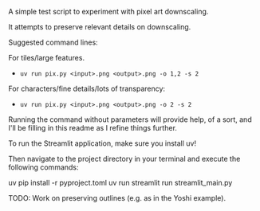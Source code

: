 A simple test script to experiment with pixel art downscaling.

It attempts to preserve relevant details on downscaling.

Suggested command lines:

For tiles/large features.
- `uv run pix.py <input>.png <output>.png -o 1,2 -s 2` 

For characters/fine details/lots of transparency:
- `uv run pix.py <input>.png <output>.png -o 2 -s 2` 

Running the command without parameters will provide help, 
of a sort, and I'll be filling in this readme as I refine things further.

To run the Streamlit application, make sure you install uv!

Then navigate to the project directory in your terminal and execute the following commands:

uv pip install -r pyproject.toml
uv run streamlit run streamlit_main.py

TODO: Work on preserving outlines (e.g. as in the Yoshi example).
